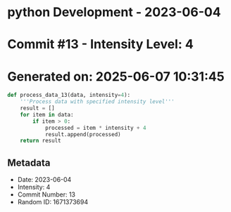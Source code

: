 ﻿# python Development - 2023-06-04
# Commit #13 - Intensity Level: 4
# Generated on: 2025-06-07 10:31:45
```python
def process_data_13(data, intensity=4):
    '''Process data with specified intensity level'''
    result = []
    for item in data:
        if item > 0:
            processed = item * intensity + 4
            result.append(processed)
    return result
```
## Metadata
- Date: 2023-06-04
- Intensity: 4
- Commit Number: 13
- Random ID: 1671373694
